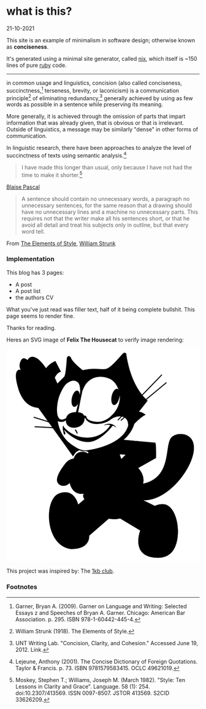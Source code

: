 # what is this?

21-10-2021

This site is an example of minimalism in software design; otherwise 
known as **conciseness**. 

It's generated using a minimal site generator, called [nix][nix], 
which itself is ~150 lines of pure [ruby][ruby] code.

---

in common usage and linguistics, concision  (also called conciseness, 
succinctness,[^1] terseness, brevity, or laconicism) is a communication 
principle[^2] of eliminating redundancy,[^3] generally  achieved by using as 
few words as possible in a sentence while preserving its meaning. 

More generally, it is achieved through the omission of parts that 
impart information that was already given, that is obvious or that is 
irrelevant.  Outside of linguistics, a message may be similarly "dense" in 
other forms of communication.

In linguistic research, there have been approaches to analyze the level of 
succinctness of texts using semantic analysis.[^6]



> I have made this longer than usual, only because I have not 
> had the time to make it shorter.[^7]

[Blaise Pascal][bp]

> A sentence should contain no unnecessary words, a paragraph no unnecessary 
> sentences, for the same reason that a drawing should have no unnecessary 
> lines and a machine no unnecessary parts. This requires not that the writer 
> make all his sentences short, or that he avoid all detail and treat his 
> subjects only in outline, but that every word tell.

From [The Elements of Style][eos], [William Strunk][ws]

### Implementation

This blog has 3 pages:

- A post
- A post list
- the authors CV

What you've just read was filler text, half of it being complete bullshit. 
This page seems to render fine. 

Thanks for reading.

Heres an SVG image of **Felix The Housecat** to verify image rendering:

![Felix the Housecat, the cartoon](/public/felix.svg "Felix the Housecat")

This project was inspired by: The [1kb club][1kb].
 
[1kb]: https://1kb.club/
[bp]: https://en.wikipedia.org/wiki/Blaise_Pascal
[eos]: https://en.wikipedia.org/wiki/The_Elements_of_Style
[ws]: https://en.wikipedia.org/wiki/William_Strunk_Jr.


### Footnotes



[^1]: Garner, Bryan A. (2009). Garner on Language and Writing: Selected Essays z
      and Speeches of Bryan A. Garner. Chicago: American Bar Association. p. 295. 
      ISBN 978-1-60442-445-4.

[^2]: William Strunk (1918). The Elements of Style.

[^3]: UNT Writing Lab. "Concision, Clarity, and Cohesion." 
      Accessed June 19, 2012. Link.

[^4]: Program for Writing and Rhetoric, University of Colorado at Boulder. 
      "Writing Tip #27: Revising for Concision and Clarity." 
      Accessed June 19, 2012. Link. Archived 2012-06-14 at the Wayback Machine 

      ""It is a fact that most arguments must try to convince readers, 
      that is the audience, that the arguments are true." Notice the beginning 
      of the sentence: "it is a fact that" doesn't say much; if something is a 
      fact, just present it. 
      So begin the sentence with "most arguments..." 
      and turn to the next bit of overlap. Look at "readers, that is 
      the audience"; the redundancy can be reduced to "readers" or "audience." 
      Now we have "Most arguments must try to convince readers that the 
      arguments are true." Let's get rid of one of the "arguments" to produce 
      "Most arguments must demonstrate (their) truth to readers," or a similarly 
      straightforward expression."

[^5]: Leslie Kurke, Aesopic Conversations: Popular Tradition, Cultural Dialogue, 
      and the Invention of Greek Prose, Princeton University Press, 2010, 
      pp. 131–2, 135.

[^6]: Lejeune, Anthony (2001). The Concise Dictionary of Foreign Quotations. 
      Taylor & Francis. p. 73. ISBN 9781579583415. OCLC 49621019.

[^7]: Moskey, Stephen T.; Williams, Joseph M. (March 1982). 
      "Style: Ten Lessons in Clarity and Grace". Language. 58 (1): 254. 
      doi:10.2307/413569. ISSN 0097-8507. JSTOR 413569. S2CID 33626209.
      
[^8]: Sandy Buczynski, Kristin Fontichiaro, Story Starters and 
      Science Notebooking: Developing Student Thinking Through
      Literacy and Inquiry (2009), p. 7, ISBN 1591586860.

[^9]:  Patrick Dunleavy, Authoring a PhD: 
      How to Plan, Draft, Write and Finish a Doctoral Thesis or 
      sDissertation (2003), p. 273, ISBN 023036800X.
      
      
      
[ruby]: https://www.ruby-lang.org/en/
[nix]: https://github.com/nicholaswmin/nix

